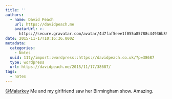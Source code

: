 ```yaml
---
title: ''
authors:
  - name: David Peach
    url: https://davidpeach.me
    avatarUrl: >-
      https://secure.gravatar.com/avatar/4d7faf5eee1f055a85788c44936b8995eaab6dfb004e7854ec747ccb272e91ee?s=96&d=mm&r=g
date: 2015-11-17T10:16:36.000Z
metadata:
  categories:
    - Notes
  uuid: 11ty/import::wordpress::https://davidpeach.co.uk/?p=38687
  type: wordpress
  url: https://davidpeach.me/2015/11/17/38687/
tags:
  - notes
---
```

[@Malarkey](https://twitter.com/Malarkey) Me and my girlfriend saw her Birmingham show. Amazing.